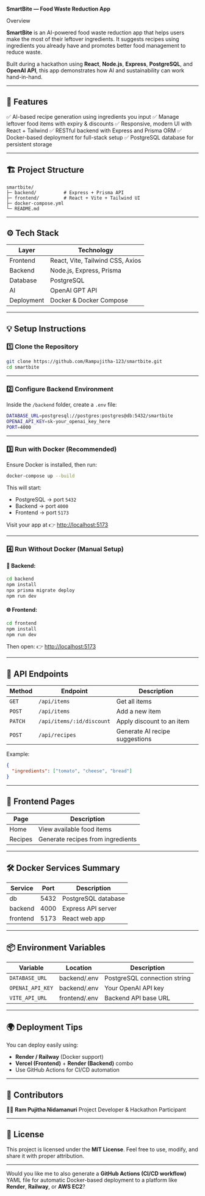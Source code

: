 
**SmartBite — Food Waste Reduction App**

 Overview

**SmartBite** is an AI-powered food waste reduction app that helps users make the most of their leftover ingredients.
It suggests recipes using ingredients you already have and promotes better food management to reduce waste.

Built during a hackathon using **React**, **Node.js**, **Express**, **PostgreSQL**, and **OpenAI API**, this app demonstrates how AI and sustainability can work hand-in-hand.

---

## 🚀 **Features**

✅ AI-based recipe generation using ingredients you input
✅ Manage leftover food items with expiry & discounts
✅ Responsive, modern UI with React + Tailwind
✅ RESTful backend with Express and Prisma ORM
✅ Docker-based deployment for full-stack setup
✅ PostgreSQL database for persistent storage

---

## 🏗️ **Project Structure**

```
smartbite/
├─ backend/          # Express + Prisma API
├─ frontend/         # React + Vite + Tailwind UI
├─ docker-compose.yml
└─ README.md
```

---

## ⚙️ **Tech Stack**

| Layer      | Technology                       |
| ---------- | -------------------------------- |
| Frontend   | React, Vite, Tailwind CSS, Axios |
| Backend    | Node.js, Express, Prisma         |
| Database   | PostgreSQL                       |
| AI         | OpenAI GPT API                   |
| Deployment | Docker & Docker Compose          |

---

## 💡 **Setup Instructions**

### 1️⃣ Clone the Repository

```bash
git clone https://github.com/Rampujitha-123/smartbite.git
cd smartbite
```

---

### 2️⃣ Configure Backend Environment

Inside the `/backend` folder, create a `.env` file:

```bash
DATABASE_URL=postgresql://postgres:postgres@db:5432/smartbite
OPENAI_API_KEY=sk-your_openai_key_here
PORT=4000
```

---

### 3️⃣ Run with Docker (Recommended)

Ensure Docker is installed, then run:

```bash
docker-compose up --build
```

This will start:

* PostgreSQL → port `5432`
* Backend → port `4000`
* Frontend → port `5173`

Visit your app at 👉 [http://localhost:5173](http://localhost:5173)

---

### 4️⃣ Run Without Docker (Manual Setup)

#### 🧠 Backend:

```bash
cd backend
npm install
npx prisma migrate deploy
npm run dev
```

#### 🌐 Frontend:

```bash
cd frontend
npm install
npm run dev
```

Then open:
👉 [http://localhost:5173](http://localhost:5173)

---

## 🧪 **API Endpoints**

| Method  | Endpoint                  | Description                    |
| ------- | ------------------------- | ------------------------------ |
| `GET`   | `/api/items`              | Get all items                  |
| `POST`  | `/api/items`              | Add a new item                 |
| `PATCH` | `/api/items/:id/discount` | Apply discount to an item      |
| `POST`  | `/api/recipes`            | Generate AI recipe suggestions |

Example:

```json
{
  "ingredients": ["tomato", "cheese", "bread"]
}
```

---

## 🎨 **Frontend Pages**

| Page    | Description                       |
| ------- | --------------------------------- |
| Home    | View available food items         |
| Recipes | Generate recipes from ingredients |

---

## 🛠️ **Docker Services Summary**

| Service  | Port | Description         |
| -------- | ---- | ------------------- |
| db       | 5432 | PostgreSQL database |
| backend  | 4000 | Express API server  |
| frontend | 5173 | React web app       |

---

## 📦 **Environment Variables**

| Variable         | Location      | Description                  |
| ---------------- | ------------- | ---------------------------- |
| `DATABASE_URL`   | backend/.env  | PostgreSQL connection string |
| `OPENAI_API_KEY` | backend/.env  | Your OpenAI API key          |
| `VITE_API_URL`   | frontend/.env | Backend API base URL         |

---

## 🌍 **Deployment Tips**

You can deploy easily using:

* **Render / Railway** (Docker support)
* **Vercel (Frontend)** + **Render (Backend)** combo
* Use GitHub Actions for CI/CD automation

---

## 💬 **Contributors**

👩‍💻 **Ram Pujitha Nidamanuri**
Project Developer & Hackathon Participant

---

## 🏁 **License**

This project is licensed under the **MIT License**.
Feel free to use, modify, and share it with proper attribution.

---

Would you like me to also generate a **GitHub Actions (CI/CD workflow)** YAML file for automatic Docker-based deployment to a platform like **Render**, **Railway**, or **AWS EC2**?
